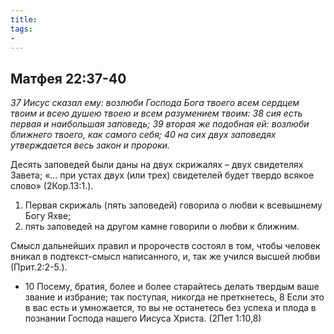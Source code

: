 ```yaml
---
title: 
tags: 
- 
---
```


## Матфея 22:37-40

*37 Иисус сказал ему: возлюби Господа Бога твоего всем сердцем твоим и всею душею твоею и всем разумением твоим: 38 сия есть первая и наибольшая заповедь; 39 вторая же подобная ей: возлюби ближнего твоего, как самого себя; 40 на сих двух заповедях утверждается весь закон и пророки.*

Десять заповедей были даны на двух скрижалях – двух свидетелях Завета; «… при устах двух (или трех) свидетелей будет твердо всякое слово» (2Кор.13:1.).

1. Первая скрижаль (пять заповедей) говорила о любви к всевышнему Богу Яхве; 
2. пять заповедей на другом камне говорили о любви к ближним.

Смысл дальнейших правил и пророчеств состоял в том, чтобы человек вникал в подтекст-смысл написанного, и, так же учился высшей любви (Прит.2:2-5.).

- 10 Посему, братия, более и более старайтесь делать твердым ваше звание и избрание; так поступая, никогда не преткнетесь, 8 Если это в вас есть и умножается, то вы не останетесь без успеха и плода в познании Господа нашего Иисуса Христа. (2Пет 1:10,8)